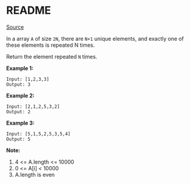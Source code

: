 # README #

[Source](https://leetcode.com/problems/n-repeated-element-in-size-2n-array/)

In a array `A` of size `2N`, there are `N+1` unique elements, and exactly one of these elements is repeated N times.

Return the element repeated `N` times.


**Example 1:**

```
Input: [1,2,3,3]
Output: 3
```

**Example 2:**

```
Input: [2,1,2,5,3,2]
Output: 2
```

**Example 3:**

```
Input: [5,1,5,2,5,3,5,4]
Output: 5
```

**Note:**

1. 4 <= A.length <= 10000
2. 0 <= A[i] < 10000
3. A.length is even
